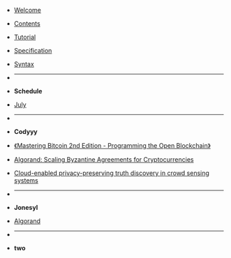 - [Welcome](/README.md)
- [Contents](/SUMMARY.md)
- [Tutorial](/Tutorial.md)
- [Specification](/Specification.md)
- [Syntax](/Syntax.md)

- <hr>
- **Schedule**
- [July](schedule/July.md)

- <hr>
- **Codyyy**
- [《Mastering Bitcoin 2nd Edition - Programming the Open Blockchain》](/cody/Mastering-Bitcoin-2nd-Edition-Programming-the-Open-Blockchain.md)
- [Algorand: Scaling Byzantine Agreements for Cryptocurrencies](/cody/Algorand-Scaling-Byzantine-Agreements-for-Cryptocurrencies.md)
- [Cloud-enabled privacy-preserving truth discovery in crowd sensing systems](/cody/Cloud-enabled-privacy-preserving-truth-discovery-in-crowd-sensing-systems.md)


- <hr>

- **Jonesyl**

- [Algorand](/jonesyl/Algorand.md)



- <hr>
- **two**



